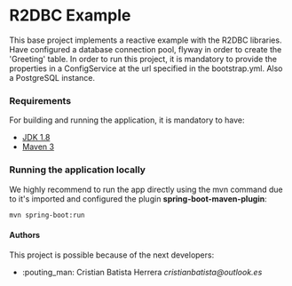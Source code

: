 # R2DBC Example

This base project implements a reactive example with the R2DBC libraries.
Have configured a database connection pool, flyway in order to create the 'Greeting' table.
In order to run this project, it is mandatory to provide the properties in a ConfigService at the url specified in the bootstrap.yml. Also a PostgreSQL instance.


### Requirements
For building and running the application, it is mandatory to have:

- [JDK 1.8](http://www.oracle.com/technetwork/java/javase/downloads/jdk8-downloads-2133151.html)
- [Maven 3](https://maven.apache.org)

### Running the application locally

We highly recommend to run the app directly using the mvn command due to it's imported and configured the plugin <b>spring-boot-maven-plugin</b>:

```bash
mvn spring-boot:run
```

#### Authors

This project is possible because of the next developers:

<ul>
    <li>:pouting_man: Cristian Batista Herrera <i>cristianbatista@outlook.es</i></li>
</ul>
